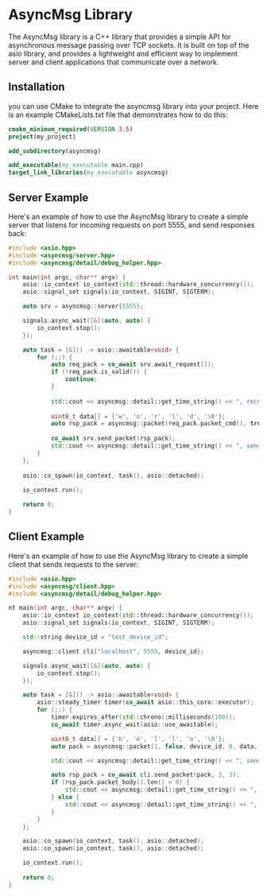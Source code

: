 # AsyncMsg Library

The AsyncMsg library is a C++ library that provides a simple API for asynchronous message passing over TCP sockets. It is built on top of the asio library, and provides a lightweight and efficient way to implement server and client applications that communicate over a network.

## Installation
you can use CMake to integrate the asyncmsg library into your project. Here is an example CMakeLists.txt file that demonstrates how to do this:

```cmake
cmake_minimum_required(VERSION 3.5)
project(my_project)

add_subdirectory(asyncmsg)

add_executable(my_executable main.cpp)
target_link_libraries(my_executable asyncmsg)
```

## Server Example
Here's an example of how to use the AsyncMsg library to create a simple server that listens for incoming requests on port 5555, and send responses back:

```cpp
#include <asio.hpp>
#include <asyncmsg/server.hpp>
#include <asyncmsg/detail/debug_helper.hpp>

int main(int argc, char** argv) {
    asio::io_context io_context(std::thread::hardware_concurrency());
    asio::signal_set signals(io_context, SIGINT, SIGTERM);

    auto srv = asyncmsg::server{5555};

    signals.async_wait([&](auto, auto) {
        io_context.stop();
    });

    auto task = [&]() -> asio::awaitable<void> {
        for (;;) {
            auto req_pack = co_await srv.await_request(1);
            if (!req_pack.is_valid()) {
                continue;
            }
            
            std::cout << asyncmsg::detail::get_time_string() << ", recv req" << ", data = " << (char*)(req_pack.packet_body().buf()) << std::endl;
            
            uint8_t data[] = {'w', 'o', 'r', 'l', 'd', '\0'};
            auto rsp_pack = asyncmsg::packet(req_pack.packet_cmd(), true, req_pack.packet_device_id(), req_pack.packet_seq(), data, sizeof(data));
 
            co_await srv.send_packet(rsp_pack);
            std::cout << asyncmsg::detail::get_time_string() << ", send rsp" << ", data = " << (char*)data << std::endl;
        }
    };
    
    asio::co_spawn(io_context, task(), asio::detached);
    
    io_context.run();

    return 0;
}
```


## Client Example
Here's an example of how to use the AsyncMsg library to create a simple client that sends requests to the server:

```cpp
#include <asio.hpp>
#include <asyncmsg/client.hpp>
#include <asyncmsg/detail/debug_helper.hpp>

nt main(int argc, char** argv) {
    asio::io_context io_context(std::thread::hardware_concurrency());
    asio::signal_set signals(io_context, SIGINT, SIGTERM);

    std::string device_id = "test_device_id";

    asyncmsg::client cli{"localhost", 5555, device_id};

    signals.async_wait([&](auto, auto) {
        io_context.stop();
    });

    auto task = [&]() -> asio::awaitable<void> {
        asio::steady_timer timer(co_await asio::this_coro::executor);
        for (;;) {
            timer.expires_after(std::chrono::milliseconds(100));
            co_await timer.async_wait(asio::use_awaitable);

            uint8_t data[] = {'h', 'e', 'l', 'l', 'o', '\0'};
            auto pack = asyncmsg::packet(1, false, device_id, 0, data, sizeof(data));

            std::cout << asyncmsg::detail::get_time_string() << ", send req" << ", data = " << (char*)data << std::endl;

            auto rsp_pack = co_await cli.send_packet(pack, 3, 3);
            if (rsp_pack.packet_body().len() > 0) {
                std::cout << asyncmsg::detail::get_time_string() << ", recv rsp" << ", data = " << (char*)(rsp_pack.packet_body().buf()) << std::endl;
            } else {
                std::cout << asyncmsg::detail::get_time_string() << ", recv rsp failed" << std::endl;
            }
        }
    };

    asio::co_spawn(io_context, task(), asio::detached);
    asio::co_spawn(io_context, task(), asio::detached);

    io_context.run();
    
    return 0;
}
```